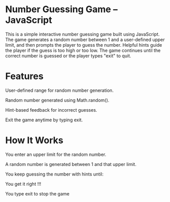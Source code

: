 # Number Guessing Game – JavaScript
This is a simple interactive number guessing game built using JavaScript. The game generates a random number between 1 and a user-defined upper limit, and then prompts the player to guess the number. Helpful hints guide the player if the guess is too high or too low. The game continues until the correct number is guessed or the player types "exit" to quit.

# Features
User-defined range for random number generation.

Random number generated using Math.random().

Hint-based feedback for incorrect guesses.

Exit the game anytime by typing exit.

# How It Works
You enter an upper limit for the random number.

A random number is generated between 1 and that upper limit.

You keep guessing the number with hints until:

You get it right !!!

You type exit to stop the game
